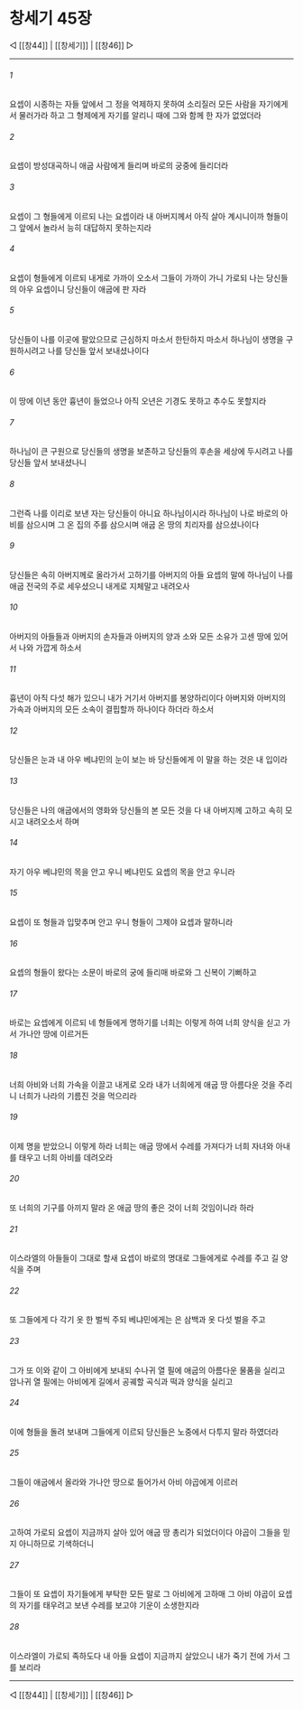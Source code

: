 # 창세기 45장

◁ [[창44]] | [[창세기]] | [[창46]] ▷
***

###### 1
요셉이 시종하는 자들 앞에서 그 정을 억제하지 못하여 소리질러 모든 사람을 자기에게서 물러가라 하고 그 형제에게 자기를 알리니 때에 그와 함께 한 자가 없었더라

###### 2
요셉이 방성대곡하니 애굽 사람에게 들리며 바로의 궁중에 들리더라

###### 3
요셉이 그 형들에게 이르되 나는 요셉이라 내 아버지께서 아직 살아 계시니이까 형들이 그 앞에서 놀라서 능히 대답하지 못하는지라

###### 4
요셉이 형들에게 이르되 내게로 가까이 오소서 그들이 가까이 가니 가로되 나는 당신들의 아우 요셉이니 당신들이 애굽에 판 자라

###### 5
당신들이 나를 이곳에 팔았으므로 근심하지 마소서 한탄하지 마소서 하나님이 생명을 구원하시려고 나를 당신들 앞서 보내셨나이다

###### 6
이 땅에 이년 동안 흉년이 들었으나 아직 오년은 기경도 못하고 추수도 못할지라

###### 7
하나님이 큰 구원으로 당신들의 생명을 보존하고 당신들의 후손을 세상에 두시려고 나를 당신들 앞서 보내셨나니

###### 8
그런즉 나를 이리로 보낸 자는 당신들이 아니요 하나님이시라 하나님이 나로 바로의 아비를 삼으시며 그 온 집의 주를 삼으시며 애굽 온 땅의 치리자를 삼으셨나이다

###### 9
당신들은 속히 아버지께로 올라가서 고하기를 아버지의 아들 요셉의 말에 하나님이 나를 애굽 전국의 주로 세우셨으니 내게로 지체말고 내려오사

###### 10
아버지의 아들들과 아버지의 손자들과 아버지의 양과 소와 모든 소유가 고센 땅에 있어서 나와 가깝게 하소서

###### 11
흉년이 아직 다섯 해가 있으니 내가 거기서 아버지를 봉양하리이다 아버지와 아버지의 가속과 아버지의 모든 소속이 결핍할까 하나이다 하더라 하소서

###### 12
당신들은 눈과 내 아우 베냐민의 눈이 보는 바 당신들에게 이 말을 하는 것은 내 입이라

###### 13
당신들은 나의 애굽에서의 영화와 당신들의 본 모든 것을 다 내 아버지께 고하고 속히 모시고 내려오소서 하며

###### 14
자기 아우 베냐민의 목을 안고 우니 베냐민도 요셉의 목을 안고 우니라

###### 15
요셉이 또 형들과 입맞추며 안고 우니 형들이 그제야 요셉과 말하니라

###### 16
요셉의 형들이 왔다는 소문이 바로의 궁에 들리매 바로와 그 신복이 기뻐하고

###### 17
바로는 요셉에게 이르되 네 형들에게 명하기를 너희는 이렇게 하여 너희 양식을 싣고 가서 가나안 땅에 이르거든

###### 18
너희 아비와 너희 가속을 이끌고 내게로 오라 내가 너희에게 애굽 땅 아름다운 것을 주리니 너희가 나라의 기름진 것을 먹으리라

###### 19
이제 명을 받았으니 이렇게 하라 너희는 애굽 땅에서 수레를 가져다가 너희 자녀와 아내를 태우고 너희 아비를 데려오라

###### 20
또 너희의 기구를 아끼지 말라 온 애굽 땅의 좋은 것이 너희 것임이니라 하라

###### 21
이스라엘의 아들들이 그대로 할새 요셉이 바로의 명대로 그들에게로 수레를 주고 길 양식을 주며

###### 22
또 그들에게 다 각기 옷 한 벌씩 주되 베냐민에게는 은 삼백과 옷 다섯 벌을 주고

###### 23
그가 또 이와 같이 그 아비에게 보내되 수나귀 열 필에 애굽의 아름다운 물품을 실리고 암나귀 열 필에는 아비에게 길에서 공궤할 곡식과 떡과 양식을 실리고

###### 24
이에 형들을 돌려 보내며 그들에게 이르되 당신들은 노중에서 다투지 말라 하였더라

###### 25
그들이 애굽에서 올라와 가나안 땅으로 들어가서 아비 야곱에게 이르러

###### 26
고하여 가로되 요셉이 지금까지 살아 있어 애굽 땅 총리가 되었더이다 야곱이 그들을 믿지 아니하므로 기색하더니

###### 27
그들이 또 요셉이 자기들에게 부탁한 모든 말로 그 아비에게 고하매 그 아비 야곱이 요셉의 자기를 태우려고 보낸 수레를 보고야 기운이 소생한지라

###### 28
이스라엘이 가로되 족하도다 내 아들 요셉이 지금까지 살았으니 내가 죽기 전에 가서 그를 보리라

***
◁ [[창44]] | [[창세기]] | [[창46]] ▷